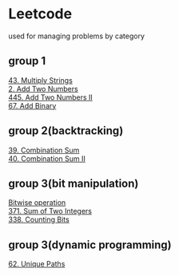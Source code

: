 # Leetcode
used for managing problems by category

## group 1
[43. Multiply Strings](https://github.com/Peter-duiyi/Leetcode/blob/master/43.%20Multiply%20Strings.md)  
[2. Add Two Numbers](https://github.com/Peter-duiyi/Leetcode/blob/master/2.%20Add%20Two%20Numbers.md)  
[445. Add Two Numbers II](https://github.com/Peter-duiyi/Leetcode/blob/master/445.%20Add%20Two%20Numbers%20II.md)  
[67. Add Binary](https://github.com/Peter-duiyi/Leetcode/blob/master/67.%20Add%20Binary.md)  

## group 2(backtracking)
[39. Combination Sum](https://github.com/Peter-duiyi/Leetcode/blob/master/39.%20Combination%20Sum.md)  
[40. Combination Sum II](https://github.com/Peter-duiyi/Leetcode/blob/master/40.%20Combination%20Sum%20II.md)  


## group 3(bit manipulation)
[Bitwise operation](https://github.com/Peter-duiyi/Leetcode/blob/master/Bitwise%20operations.md)  
[371. Sum of Two Integers](https://github.com/Peter-duiyi/Leetcode/blob/master/371.%20Sum%20of%20Two%20Integers.md)  
[338. Counting Bits]()  

## group 3(dynamic programming)
[62. Unique Paths](https://github.com/Peter-duiyi/Leetcode/blob/master/62.%20Unique%20Paths.md)
